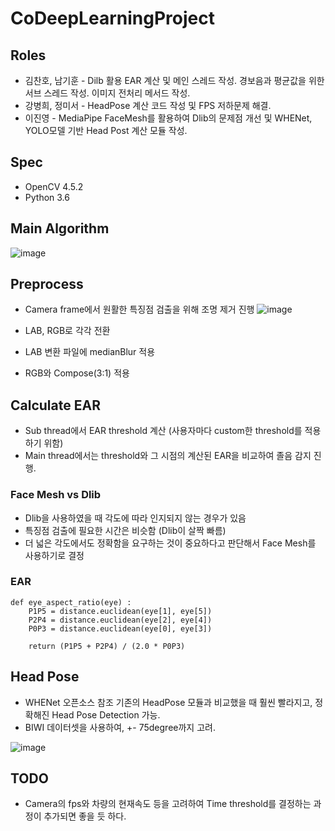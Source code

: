 # CoDeepLearningProject

## Roles
* 김찬호, 남기훈 - Dilb 활용 EAR 계산 및 메인 스레드 작성. 경보음과 평균값을 위한 서브 스레드 작성. 이미지 전처리 메서드 작성.
* 강병희, 정미서 - HeadPose 계산 코드 작성 및 FPS 저하문제 해결.
* 이진영 - MediaPipe FaceMesh를 활용하여 Dlib의 문제점 개선 및 WHENet, YOLO모델 기반 Head Post 계산 모듈 작성.

## Spec
* OpenCV 4.5.2 
* Python 3.6

## Main Algorithm
![image](https://user-images.githubusercontent.com/53031059/132081752-5821ece5-cb4f-4a77-83ae-731428a9c21e.png)

## Preprocess
* Camera frame에서 원활한 특징점 검출을 위해 조명 제거 진행
![image](https://user-images.githubusercontent.com/53031059/132082002-1f3b52e4-788f-460f-b7f1-6240c3ed4be1.png)


* LAB, RGB로 각각 전환
* LAB 변환 파일에 medianBlur 적용
* RGB와 Compose(3:1) 적용

## Calculate EAR
* Sub thread에서 EAR threshold 계산 (사용자마다 custom한 threshold를 적용하기 위함)
* Main thread에서는 threshold와 그 시점의 계산된 EAR을 비교하여 졸음 감지 진행.

### Face Mesh vs Dlib
* Dlib을 사용하였을 때 각도에 따라 인지되지 않는 경우가 있음
* 특징점 검출에 필요한 시간은 비슷함 (Dlib이 살짝 빠름)
* 더 넓은 각도에서도 정확함을 요구하는 것이 중요하다고 판단해서 Face Mesh를 사용하기로 결정

### EAR 
```
def eye_aspect_ratio(eye) :
    P1P5 = distance.euclidean(eye[1], eye[5])
    P2P4 = distance.euclidean(eye[2], eye[4])
    P0P3 = distance.euclidean(eye[0], eye[3])

    return (P1P5 + P2P4) / (2.0 * P0P3)
```

## Head Pose
* WHENet 오픈소스 참조 기존의 HeadPose 모듈과 비교했을 때 훨씬 빨라지고, 정확해진 Head Pose Detection 가능.
* BIWI 데이터셋을 사용하여, +- 75degree까지 고려.

![image](https://user-images.githubusercontent.com/53031059/132082127-b388dfda-a05b-4da2-aa6d-bfad2ab07137.png)

## TODO
* Camera의 fps와 차량의 현재속도 등을 고려하여 Time threshold를 결정하는 과정이 추가되면 좋을 듯 하다.

